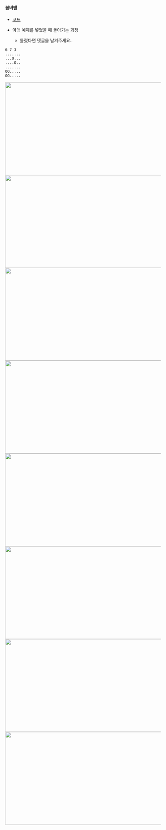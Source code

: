 #### 봄버맨

- [코드](https://github.com/soocy0718/python/blob/main/coding_study/BFS_DFS/%EB%B0%B1%EC%A4%80_16918_%EB%B4%84%EB%B2%84%EB%A7%A8_0308.py)

- 아래 예제를 넣었을 때 돌아가는 과정
  - 틀렸다면 댓글을 남겨주세요..
```
6 7 3
.......
...O...
....O..
.......
OO.....
OO.....
```
<html>
<img src="https://github.com/soocy0718/python/blob/main/coding_study/BFS_DFS/%EB%B0%B1%EC%A4%80_16918_%EC%BD%94%EB%93%9C%20%EC%84%A4%EB%AA%85/%EC%8A%AC%EB%9D%BC%EC%9D%B4%EB%93%9C1.PNG", height="300", width="600">
<img src="https://github.com/soocy0718/python/blob/main/coding_study/BFS_DFS/%EB%B0%B1%EC%A4%80_16918_%EC%BD%94%EB%93%9C%20%EC%84%A4%EB%AA%85/%EC%8A%AC%EB%9D%BC%EC%9D%B4%EB%93%9C2.PNG", height="300", width="600">
<img src="https://github.com/soocy0718/python/blob/main/coding_study/BFS_DFS/%EB%B0%B1%EC%A4%80_16918_%EC%BD%94%EB%93%9C%20%EC%84%A4%EB%AA%85/%EC%8A%AC%EB%9D%BC%EC%9D%B4%EB%93%9C3.PNG", height="300", width="600">
<img src="https://github.com/soocy0718/python/blob/main/coding_study/BFS_DFS/%EB%B0%B1%EC%A4%80_16918_%EC%BD%94%EB%93%9C%20%EC%84%A4%EB%AA%85/%EC%8A%AC%EB%9D%BC%EC%9D%B4%EB%93%9C4.PNG", height="300", width="600">
<img src="https://github.com/soocy0718/python/blob/main/coding_study/BFS_DFS/%EB%B0%B1%EC%A4%80_16918_%EC%BD%94%EB%93%9C%20%EC%84%A4%EB%AA%85/%EC%8A%AC%EB%9D%BC%EC%9D%B4%EB%93%9C5.PNG", height="300", width="600">
<img src="https://github.com/soocy0718/python/blob/main/coding_study/BFS_DFS/%EB%B0%B1%EC%A4%80_16918_%EC%BD%94%EB%93%9C%20%EC%84%A4%EB%AA%85/%EC%8A%AC%EB%9D%BC%EC%9D%B4%EB%93%9C6.PNG", height="300", width="600">
<img src="https://github.com/soocy0718/python/blob/main/coding_study/BFS_DFS/%EB%B0%B1%EC%A4%80_16918_%EC%BD%94%EB%93%9C%20%EC%84%A4%EB%AA%85/%EC%8A%AC%EB%9D%BC%EC%9D%B4%EB%93%9C7.PNG", height="300", width="600">
<img src="https://github.com/soocy0718/python/blob/main/coding_study/BFS_DFS/%EB%B0%B1%EC%A4%80_16918_%EC%BD%94%EB%93%9C%20%EC%84%A4%EB%AA%85/%EC%8A%AC%EB%9D%BC%EC%9D%B4%EB%93%9C8.PNG", height="300", width="600">
</html>